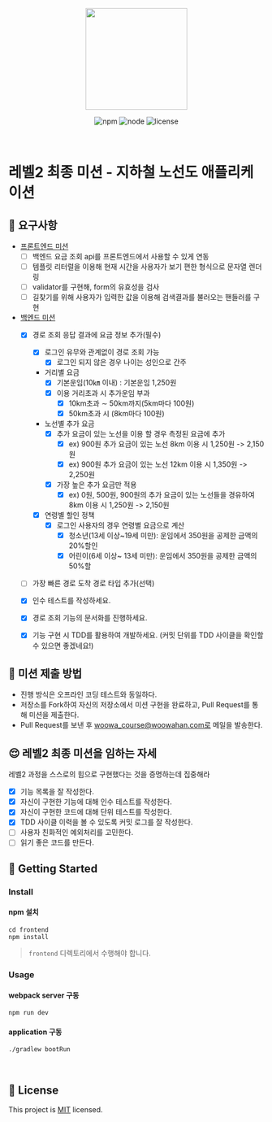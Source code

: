 <p align="center">
    <img width="200px;" src="https://raw.githubusercontent.com/woowacourse/atdd-subway-admin-frontend/master/images/main_logo.png"/>
</p>
<p align="center">
  <img alt="npm" src="https://img.shields.io/badge/npm-%3E%3D%205.5.0-blue">
  <img alt="node" src="https://img.shields.io/badge/node-%3E%3D%209.3.0-blue">
  <img alt="license" src="https://img.shields.io/github/license/woowacourse/atdd-subway-2020">
</p>

<br>

# 레벨2 최종 미션 - 지하철 노선도 애플리케이션

## 🎯 요구사항
- [프론트엔드 미션](https://github.com/woowacourse/atdd-subway-2020/blob/master/frontend-mission.md)
    - [ ]  백엔드 요금 조회 api를 프론트엔드에서 사용할 수 있게 연동
    - [ ]  템플릿 리터럴을 이용해 현재 시간을 사용자가 보기 편한 형식으로 문자열 렌더링
    - [ ]  validator를 구현해, form의 유효성을 검사
    - [ ]  길찾기를 위해 사용자가 입력한 값을 이용해 검색결과를 불러오는 핸들러를 구현
- [백엔드 미션](https://github.com/woowacourse/atdd-subway-2020/blob/master/backend-mission.md)
    - [x] 경로 조회 응답 결과에 요금 정보 추가(필수)
        - [x] 로그인 유무와 관계없이 경로 조회 가능
            - [x] 로그인 되지 않은 경우 나이는 성인으로 간주
        - 거리별 요금 
          - [x] 기본운임(10㎞ 이내) : 기본운임 1,250원
          - [x] 이용 거리초과 시 추가운임 부과
            - [x] 10km초과 ∼ 50km까지(5km마다 100원)
            - [x] 50km초과 시 (8km마다 100원)
          
        - 노선별 추가 요금
          - [x] 추가 요금이 있는 노선을 이용 할 경우 측정된 요금에 추가
            - [x] ex) 900원 추가 요금이 있는 노선 8km 이용 시 1,250원 -> 2,150원
            - [x] ex) 900원 추가 요금이 있는 노선 12km 이용 시 1,350원 -> 2,250원
          - [x] 가장 높은 추가 요금만 적용
            - [x] ex) 0원, 500원, 900원의 추가 요금이 있는 노선들을 경유하여 8km 이용 시 1,250원 -> 2,150원
          
        - [x] 연령별 할인 정책
          - [x] 로그인 사용자의 경우 연령별 요금으로 계산
            - [x] 청소년(13세 이상~19세 미만): 운임에서 350원을 공제한 금액의 20%할인
            - [x] 어린이(6세 이상~ 13세 미만): 운임에서 350원을 공제한 금액의 50%할
            
    - [ ] 가장 빠른 경로 도착 경로 타입 추가(선택)
        
    - [x] 인수 테스트를 작성하세요.
    - [x] 경로 조회 기능의 문서화를 진행하세요.
    - [x] 기능 구현 시 TDD를 활용하여 개발하세요. (커밋 단위를 TDD 사이클을 확인할 수 있으면 좋겠네요!)

## 🤔 미션 제출 방법
- 진행 방식은 오프라인 코딩 테스트와 동일하다.
- 저장소를 Fork하여 자신의 저장소에서 미션 구현을 완료하고, Pull Request를 통해 미션을 제출한다.
- Pull Request를 보낸 후 woowa_course@woowahan.com로 메일을 발송한다.

## 😌 레벨2 최종 미션을 임하는 자세
레벨2 과정을 스스로의 힘으로 구현했다는 것을 증명하는데 집중해라
- [x] 기능 목록을 잘 작성한다.  
- [x] 자신이 구현한 기능에 대해 인수 테스트를 작성한다.
- [x] 자신이 구현한 코드에 대해 단위 테스트를 작성한다.
- [x] TDD 사이클 이력을 볼 수 있도록 커밋 로그를 잘 작성한다.
- [ ] 사용자 친화적인 예외처리를 고민한다.
- [ ] 읽기 좋은 코드를 만든다.

## 🚀 Getting Started

### Install
#### npm 설치
```
cd frontend
npm install
```
> `frontend` 디렉토리에서 수행해야 합니다.

### Usage
#### webpack server 구동
```
npm run dev
```
#### application 구동
```
./gradlew bootRun
```
<br>

## 📝 License

This project is [MIT](https://github.com/woowacourse/atdd-subway-2020/blob/master/LICENSE.md) licensed.
